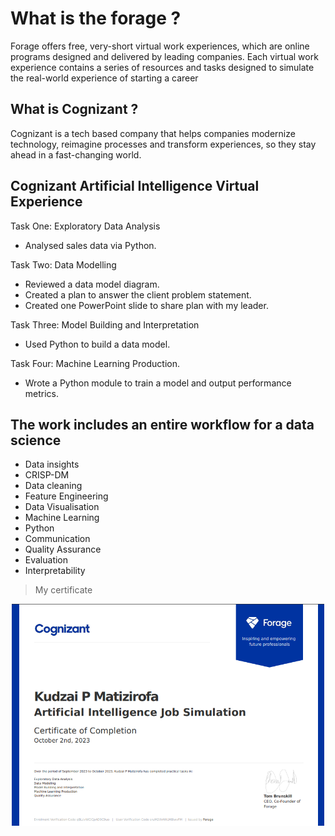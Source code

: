# What is the forage ?
Forage offers free, very-short virtual work experiences, which are online programs designed and delivered by leading 
companies. Each virtual work experience contains a series of resources and tasks designed to simulate the real-world experience of starting a career

## What is Cognizant ?
Cognizant is a tech based company that helps companies modernize technology, reimagine processes and transform experiences, 
so they stay ahead in a fast-changing world.

## Cognizant Artificial Intelligence Virtual Experience
Task One: Exploratory Data Analysis
* Analysed sales data via Python.

Task Two: Data Modelling
* Reviewed a data model diagram. 
* Created a plan to answer the client problem statement. 
* Created one PowerPoint slide to share plan with my leader.

Task Three: Model Building and Interpretation
* Used Python to build a data model.

Task Four: Machine Learning Production.
* Wrote a Python module to train a model and output performance metrics.

## The work includes an entire workflow for a data science
* Data insights
* CRISP-DM
* Data cleaning
* Feature Engineering
* Data Visualisation
* Machine Learning
* Python
* Communication
* Quality Assurance
* Evaluation
* Interpretability

> My certificate

<div align="center">
   <img src="images/certificate.png" alt="word cloud" width="500">
</div>